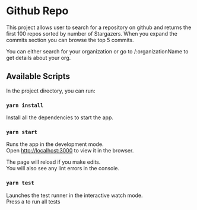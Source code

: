 # Github Repo

This project allows user to search for a repository on github and returns the first 100 repos sorted by number of Stargazers. When you expand the commits section you can browse the top 5 commits.

You can either search for your organization or go to /:organizationName to get details about your org.

## Available Scripts

In the project directory, you can run:

### `yarn install`

Install all the dependencies to start the app.

### `yarn start`

Runs the app in the development mode.\
Open [http://localhost:3000](http://localhost:3000) to view it in the browser.

The page will reload if you make edits.\
You will also see any lint errors in the console.

### `yarn test`

Launches the test runner in the interactive watch mode.\
Press a to run all tests
